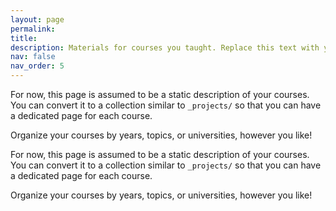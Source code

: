 ```yaml
---
layout: page
permalink: 
title: 
description: Materials for courses you taught. Replace this text with your description.
nav: false
nav_order: 5
---
```


<!-- If you want to enable this page, refer to the code below -->
<!-- ---
layout: page
permalink: /teaching/
title: teaching
description: Materials for courses you taught. Replace this text with your description.
nav: true
nav_order: 5
--- -->

For now, this page is assumed to be a static description of your courses. You can convert it to a collection similar to `_projects/` so that you can have a dedicated page for each course.

Organize your courses by years, topics, or universities, however you like!

For now, this page is assumed to be a static description of your courses. You can convert it to a collection similar to `_projects/` so that you can have a dedicated page for each course.

Organize your courses by years, topics, or universities, however you like!
